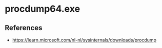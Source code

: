 # procdump64.exe

## References
* https://learn.microsoft.com/nl-nl/sysinternals/downloads/procdump
